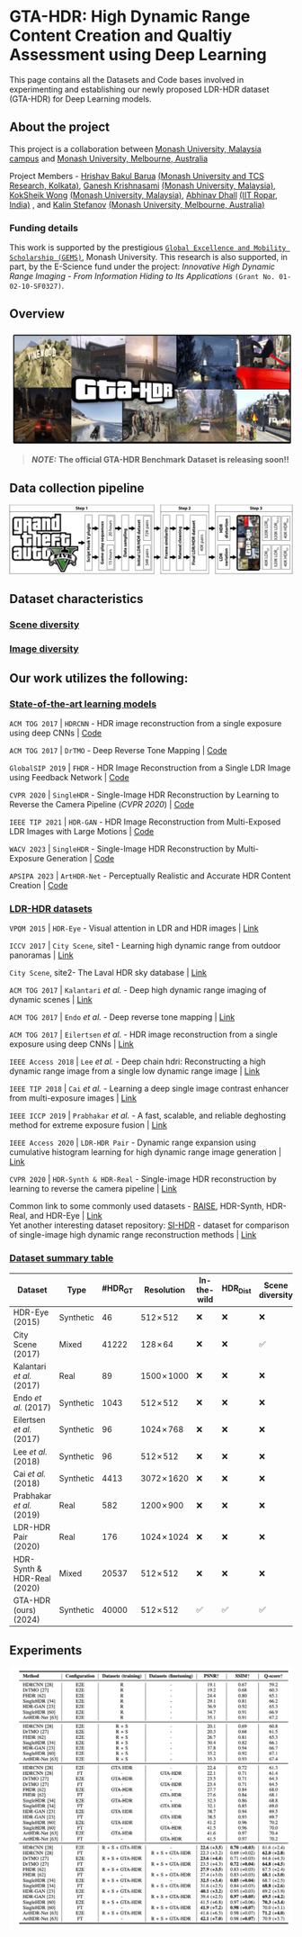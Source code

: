 # GTA-HDR: High Dynamic Range Content Creation and Qualtiy Assessment using Deep Learning   

This page contains all the Datasets and Code bases involved in experimenting and establishing our newly proposed LDR-HDR dataset (GTA-HDR) for Deep Learning models.

## About the project

This project is a collaboration between [Monash University, Malaysia campus](https://www.monash.edu.my/) and [Monash University, Melbourne, Australia](https://www.monash.edu/)

Project Members - [Hrishav Bakul Barua](https://www.researchgate.net/profile/Hrishav-Barua)  [(Monash University and TCS Research, Kolkata)](https://www.tcs.com/research-and-innovation), [Ganesh Krishnasami](https://research.monash.edu/en/persons/ganesh-krishnasamy) [(Monash University, Malaysia)](https://www.monash.edu.my/), [KokSheik Wong](https://scholar.google.com/citations?user=oMjrLWcAAAAJ&hl=en) [(Monash University, Malaysia)](https://www.monash.edu.my/), [Abhinav Dhall](https://sites.google.com/site/dhallabhinav/) [(IIT Ropar, India)](https://www.iitrpr.ac.in/) , and [Kalin Stefanov](https://research.monash.edu/en/persons/kalin-stefanov) [(Monash University, Melbourne, Australia)](https://www.monash.edu/)

### Funding details

This work is supported by the prestigious [`Global Excellence and Mobility Scholarship (GEMS)`](https://www.monash.edu.my/research/support-and-scholarships/gems-scholarship), Monash University. This research is also supported, in part, by the E-Science fund under the project: *Innovative High Dynamic Range Imaging - From Information Hiding to Its Applications* `(Grant No. 01-02-10-SF0327)`.

## Overview

![My Image](assets/GTA-HDR-Teaser.png)

> **_NOTE:_** **The official GTA-HDR Benchmark Dataset is releasing soon!!**  

## Data collection pipeline

![My Image](assets/data_pipeline.png)



## Dataset characteristics

### <ins>Scene diversity</ins>

### <ins>Image diversity</ins>


## Our work utilizes the following:

### <ins>State-of-the-art learning models</ins>


`ACM TOG 2017` | `HDRCNN` - HDR image reconstruction from a single exposure using deep CNNs | [Code](https://github.com/gabrieleilertsen/hdrcnn)

`ACM TOG 2017` | `DrTMO` - Deep Reverse Tone Mapping | [Code](https://github.com/shleecs/DrTMO_unofficial_pytorch)

`GlobalSIP 2019` | `FHDR` - HDR Image Reconstruction from a Single LDR Image using Feedback Network | [Code](https://github.com/mukulkhanna/FHDR)

`CVPR 2020` | `SingleHDR` - Single-Image HDR Reconstruction by Learning to Reverse the Camera Pipeline (*CVPR 2020*) | [Code](https://github.com/alex04072000/SingleHDR) 

`IEEE TIP 2021` | `HDR-GAN` - HDR Image Reconstruction from Multi-Exposed LDR Images with Large Motions | [Code](https://github.com/nonu116/HDR-GAN)

`WACV 2023` | `SingleHDR` - Single-Image HDR Reconstruction by Multi-Exposure Generation | [Code](https://github.com/VinAIResearch/single_image_hdr)

`APSIPA 2023` | `ArtHDR-Net` - Perceptually Realistic and Accurate HDR Content Creation | [Code](https://arxiv.org/abs/2309.03827#:~:text=ArtHDR%2DNet%3A%20Perceptually%20Realistic%20and%20Accurate%20HDR%20Content%20Creation,-Hrishav%20Bakul%20Barua&text=High%20Dynamic%20Range%20(HDR)%20content,and%20Augmented%2FVirtual%20Reality%20industries.)


### <ins>LDR-HDR datasets</ins>

`VPQM 2015` | `HDR-Eye` - Visual attention in LDR and HDR images | [Link](https://www.epfl.ch/labs/mmspg/downloads/hdr-eye/)

`ICCV 2017` | `City Scene`, site1 - Learning high dynamic range from outdoor panoramas | [Link](https://github.com/jacenfox/ldr2hdr-public) 
           
`City Scene`, site2- The Laval HDR sky database | [Link](http://hdrdb.com/)

`ACM TOG 2017` | `Kalantari` *et al.* - Deep high dynamic range imaging of dynamic scenes | [Link](https://cseweb.ucsd.edu/~viscomp/projects/SIG17HDR/)

`ACM TOG 2017` | `Endo` *et al.* - Deep reverse tone mapping | [Link](https://www.npal.cs.tsukuba.ac.jp/~endo/projects/DrTMO/)

`ACM TOG 2017` | `Eilertsen` *et al.* - HDR image reconstruction from a single exposure using deep CNNs | [Link](https://computergraphics.on.liu.se/hdrcnn/)

`IEEE Access 2018` | `Lee` *et al.* - Deep chain hdri: Reconstructing a high dynamic range image from a single low dynamic range image | [Link](https://siyeong-lee.github.io/hdr_vds_dataset/)

`IEEE TIP 2018` | `Cai` *et al.* - Learning a deep single image contrast enhancer from multi-exposure images | [Link](https://github.com/csjcai/SICE)

`IEEE ICCP 2019` | `Prabhakar` *et al.* - A fast, scalable, and reliable deghosting method for extreme exposure fusion | [Link](https://github.com/rajat95/Deep-Deghosting-HDR)

`IEEE Access 2020` | `LDR-HDR Pair` - Dynamic range expansion using cumulative histogram learning for high dynamic range image generation | [Link](https://github.com/HanbyolJang/LDR-HDR-pair_Dataset/tree/master)

`CVPR 2020` | `HDR-Synth & HDR-Real` - Single-image HDR reconstruction by learning to reverse the camera pipeline | [Link](https://github.com/alex04072000/SingleHDR)

Common link to some commonly used datasets - [RAISE](https://qualinet.github.io/databases/image/raise___a_raw_images_dataset_for_digital_image_forensics/), HDR-Synth, HDR-Real, and HDR-Eye | [Link](https://github.com/alex04072000/SingleHDR)  
Yet another interesting dataset repository: [SI-HDR](https://paperswithcode.com/dataset/si-hdr) - dataset for comparison of single-image high dynamic range reconstruction methods | [Link](https://www.repository.cam.ac.uk/items/c02ccdde-db20-4acd-8941-7816ef6b7dc7)

### <ins>Dataset summary table</ins>

| Dataset       |    Type     | #HDR<sub>GT<sub> | Resolution | In-the-wild | HDR<sub>Dist<sub> | Scene diversity | Image diversity |
| ------------- | ------------- | -------------| -------------| -------------| -------------| -------------| -------------| 
| HDR-Eye (2015)  | Synthetic | 46 | 512&cross;512  | :x: | :x: | :x: | :x: |
| City Scene (2017)  | Mixed | 41222 | 128&cross;64|  :x: | :x: | :white_check_mark: | :x: |
|Kalantari *et al.* (2017) | Real | 89 | 1500&cross;1000|:x: | :x: | :x: | :x: |
| Endo *et al.* (2017) | Synthetic| 1043 |512&cross;512 | :x: | :x: | :x: | :x: |
| Eilertsen *et al.* (2017)  |Synthetic|96|1024&cross;768| :x: | :x: | :x: | :x: |
| Lee *et al.* (2018)  |Synthetic|96|512&cross;512| :x: | :x: | :x: | :x: |
| Cai *et al.* (2018)  |Synthetic|4413|3072&cross;1620| :x: | :x: | :x: | :x: |
| Prabhakar *et al.* (2019)  |Real|582|1200&cross;900| :x: | :x: | :x: | :x: |
| LDR-HDR Pair (2020)  |Real|176|1024&cross;1024| :x: | :x: | :x: | :x: |
| HDR-Synth & HDR-Real (2020)  |Mixed|20537|512&cross;512| :x: | :x: | :x: | :x: |
| GTA-HDR (ours) (2024) | Synthetic |40000|512&cross;512| :white_check_mark: | :white_check_mark: | :white_check_mark: | :white_check_mark: |




## Experiments


![My Image](assets/main-results.png)




